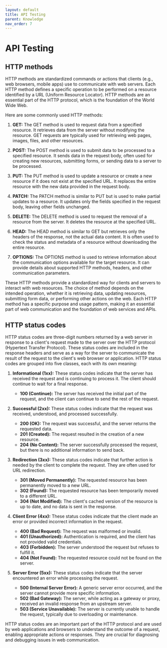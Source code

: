 ```yaml
---
layout: default
title: API Testing
parent: Knowledge
nav_order: 7
---
```


# API Testing

## HTTP methods

HTTP methods are standardized commands or actions that clients (e.g., web browsers, mobile apps) use to communicate with web servers. Each HTTP method defines a specific operation to be performed on a resource identified by a URL (Uniform Resource Locator). HTTP methods are an essential part of the HTTP protocol, which is the foundation of the World Wide Web.

Here are some commonly used HTTP methods:

1. **GET:** The GET method is used to request data from a specified resource. It retrieves data from the server without modifying the resource. GET requests are typically used for retrieving web pages, images, files, and other resources.

2. **POST:** The POST method is used to submit data to be processed to a specified resource. It sends data in the request body, often used for creating new resources, submitting forms, or sending data to a server to be processed.

3. **PUT:** The PUT method is used to update a resource or create a new resource if it does not exist at the specified URL. It replaces the entire resource with the new data provided in the request body.

4. **PATCH:** The PATCH method is similar to PUT but is used to make partial updates to a resource. It updates only the fields specified in the request body, leaving other fields unchanged.

5. **DELETE:** The DELETE method is used to request the removal of a resource from the server. It deletes the resource at the specified URL.

6. **HEAD:** The HEAD method is similar to GET but retrieves only the headers of the response, not the actual data content. It is often used to check the status and metadata of a resource without downloading the entire resource.

7. **OPTIONS:** The OPTIONS method is used to retrieve information about the communication options available for the target resource. It can provide details about supported HTTP methods, headers, and other communication parameters.

These HTTP methods provide a standardized way for clients and servers to interact with web resources. The choice of method depends on the intended operation, whether it is retrieving data, updating resources, submitting form data, or performing other actions on the web. Each HTTP method has a specific purpose and usage pattern, making it an essential part of web communication and the foundation of web services and APIs.

## HTTP status codes

HTTP status codes are three-digit numbers returned by a web server in response to a client's request made to the server over the HTTP protocol (Hypertext Transfer Protocol). These status codes are included in the response headers and serve as a way for the server to communicate the result of the request to the client's web browser or application. HTTP status codes are grouped into five classes, each with its own meaning:

1. **Informational (1xx):** These status codes indicate that the server has received the request and is continuing to process it. The client should continue to wait for a final response.

   - **100 (Continue):** The server has received the initial part of the request, and the client can continue to send the rest of the request.

2. **Successful (2xx):** These status codes indicate that the request was received, understood, and processed successfully.

   - **200 (OK):** The request was successful, and the server returns the requested data.
   - **201 (Created):** The request resulted in the creation of a new resource.
   - **204 (No Content):** The server successfully processed the request, but there is no additional information to send back.

3. **Redirection (3xx):** These status codes indicate that further action is needed by the client to complete the request. They are often used for URL redirection.

   - **301 (Moved Permanently):** The requested resource has been permanently moved to a new URL.
   - **302 (Found):** The requested resource has been temporarily moved to a different URL.
   - **304 (Not Modified):** The client's cached version of the resource is up to date, and no data is sent in the response.

4. **Client Error (4xx):** These status codes indicate that the client made an error or provided incorrect information in the request.

   - **400 (Bad Request):** The request was malformed or invalid.
   - **401 (Unauthorized):** Authentication is required, and the client has not provided valid credentials.
   - **403 (Forbidden):** The server understood the request but refuses to fulfill it.
   - **404 (Not Found):** The requested resource could not be found on the server.

5. **Server Error (5xx):** These status codes indicate that the server encountered an error while processing the request.

   - **500 (Internal Server Error):** A generic server error occurred, and the server cannot provide more specific information.
   - **502 (Bad Gateway):** The server, while acting as a gateway or proxy, received an invalid response from an upstream server.
   - **503 (Service Unavailable):** The server is currently unable to handle the request, typically due to overloading or maintenance.

HTTP status codes are an important part of the HTTP protocol and are used by web applications and browsers to understand the outcome of a request, enabling appropriate actions or responses. They are crucial for diagnosing and debugging issues in web communication.